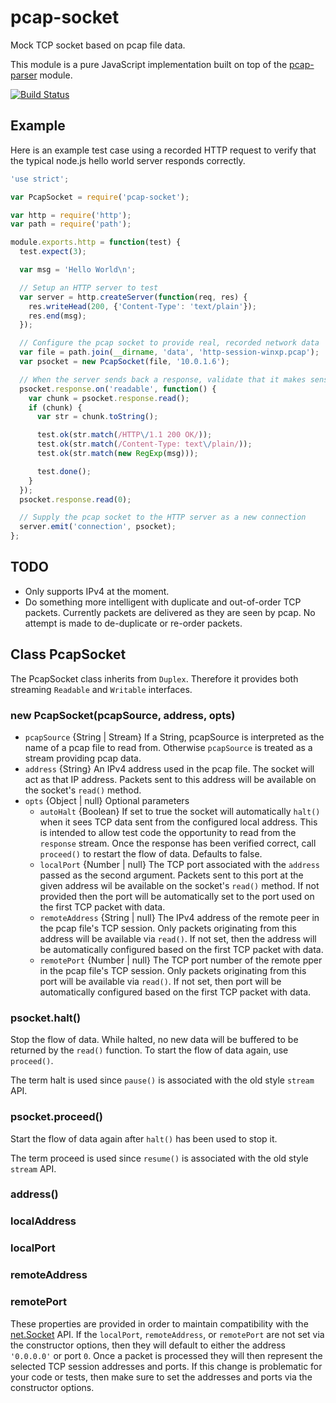 # pcap-socket

Mock TCP socket based on pcap file data.

This module is a pure JavaScript implementation built on top of the
[pcap-parser][] module.

[![Build Status](https://travis-ci.org/wanderview/node-pcap-socket.png)](https://travis-ci.org/wanderview/node-pcap-socket)

## Example

Here is an example test case using a recorded HTTP request to verify that
the typical node.js hello world server responds correctly.

```javascript
'use strict';

var PcapSocket = require('pcap-socket');

var http = require('http');
var path = require('path');

module.exports.http = function(test) {
  test.expect(3);

  var msg = 'Hello World\n';

  // Setup an HTTP server to test
  var server = http.createServer(function(req, res) {
    res.writeHead(200, {'Content-Type': 'text/plain'});
    res.end(msg);
  });

  // Configure the pcap socket to provide real, recorded network data
  var file = path.join(__dirname, 'data', 'http-session-winxp.pcap');
  var psocket = new PcapSocket(file, '10.0.1.6');

  // When the server sends back a response, validate that it makes sense
  psocket.response.on('readable', function() {
    var chunk = psocket.response.read();
    if (chunk) {
      var str = chunk.toString();

      test.ok(str.match(/HTTP\/1.1 200 OK/));
      test.ok(str.match(/Content-Type: text\/plain/));
      test.ok(str.match(new RegExp(msg)));

      test.done();
    }
  });
  psocket.response.read(0);

  // Supply the pcap socket to the HTTP server as a new connection
  server.emit('connection', psocket);
};
```

## TODO

* Only supports IPv4 at the moment.
* Do something more intelligent with duplicate and out-of-order TCP packets.
  Currently packets are delivered as they are seen by pcap.  No attempt is
  made to de-duplicate or re-order packets.

[pcap-parser]: http://www.github.com/nearinfinity/node-pcap-parser

## Class PcapSocket

The PcapSocket class inherits from `Duplex`.  Therefore it provides
both streaming `Readable` and `Writable` interfaces.

### new PcapSocket(pcapSource, address, opts)

* `pcapSource` {String | Stream} If a String, pcapSource is interpreted as
  the name of a pcap file to read from.  Otherwise `pcapSource` is treated
  as a stream providing pcap data.
* `address` {String} An IPv4 address used in the pcap file.  The socket will
  act as that IP address.  Packets sent to this address will be available
  on the socket's `read()` method.
* `opts` {Object | null} Optional parameters
  * `autoHalt` {Boolean} If set to true the socket will automatically `halt()`
    when it sees TCP data sent from the configured local address.  This is
    intended to allow test code the opportunity to read from the `response`
    stream.  Once the response has been verified correct, call `proceed()`
    to restart the flow of data.  Defaults to false.
  * `localPort` {Number | null} The TCP port associated with the `address`
    passed as the second argument.  Packets sent to this port at the given
    address wil be available on the socket's `read()` method.  If not
    provided then the port will be automatically set to the port used on
    the first TCP packet with data.
  * `remoteAddress` {String | null}  The IPv4 address of the remote peer in
    the pcap file's TCP session.  Only packets originating from this address
    will be available via `read()`.  If not set, then the address will be
    automatically configured based on the first TCP packet with data.
  * `remotePort` {Number | null}  The TCP port number of the remote pper in
    the pcap file's TCP session.  Only packets originating from this port
    will be available via `read()`.  If not set, then port will be
    automatically configured based on the first TCP packet with data.

### psocket.halt()

Stop the flow of data.  While halted, no new data will be buffered to be
returned by the `read()` function.  To start the flow of data again, use
`proceed()`.

The term halt is used since `pause()` is associated with the old style
`stream` API.

### psocket.proceed()

Start the flow of data again after `halt()` has been used to stop it.

The term proceed is used since `resume()` is associated with the old style
`stream` API.

### address()
### localAddress
### localPort
### remoteAddress
### remotePort

These properties are provided in order to maintain compatibility with the
[net.Socket][] API.  If the `localPort`, `remoteAddress`, or `remotePort`
are not set via the constructor options, then they will default to either
the address `'0.0.0.0'` or port `0`.  Once a packet is processed they will
then represent the selected TCP session addresses and ports.  If this
change is problematic for your code or tests, then make sure to set the
addresses and ports via the constructor options.

[net.Socket]: http://nodejs.org/api/net.html#net_class_net_socket
